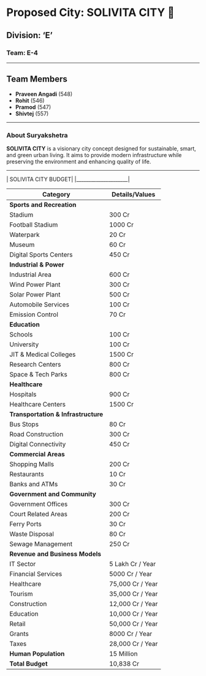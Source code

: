 # Proposed City: **SOLIVITA CITY** 🌆

## Division: **‘E’**
### Team: **E-4**
---

## Team Members
- **Praveen Angadi** (548)
- **Rohit** (546)
- **Pramod** (547)
- **Shivtej** (557)

---

### About Suryakshetra
**SOLIVITA CITY** is a visionary city concept designed for sustainable, smart, and green urban living. It aims to provide modern infrastructure while preserving the environment and enhancing quality of life.
_______________________
| SOLIVITA CITY BUDGET|
|_____________________|


| **Category**                     | **Details/Values**                              |
|-----------------------------------|------------------------------------------------|
| **Sports and Recreation**        |                                                |
| Stadium                          | 300 Cr                                         |
| Football Stadium                 | 1000 Cr                                        |
| Waterpark                        | 20 Cr                                          |
| Museum                           | 60 Cr                                          |
| Digital Sports Centers           | 450 Cr                                         |
| **Industrial & Power**           |                                                |
| Industrial Area                  | 600 Cr                                         |
| Wind Power Plant                 | 300 Cr                                         |
| Solar Power Plant                | 500 Cr                                         |
| Automobile Services              | 100 Cr                                         |
| Emission Control                 | 70 Cr                                          |
| **Education**                    |                                                |
| Schools                          | 100 Cr                                         |
| University                       | 100 Cr                                         |
| JIT & Medical Colleges           | 1500 Cr                                        |
| Research Centers                 | 800 Cr                                         |
| Space & Tech Parks               | 800 Cr                                         |
| **Healthcare**                   |                                                |
| Hospitals                        | 900 Cr                                         |
| Healthcare Centers               | 1500 Cr                                        |
| **Transportation & Infrastructure**|                                              |
| Bus Stops                        | 80 Cr                                          |
| Road Construction                | 300 Cr                                         |
| Digital Connectivity             | 450 Cr                                         |
| **Commercial Areas**             |                                                |
| Shopping Malls                   | 200 Cr                                         |
| Restaurants                      | 10 Cr                                          |
| Banks and ATMs                   | 30 Cr                                          |
| **Government and Community**     |                                                |
| Government Offices               | 300 Cr                                         |
| Court Related Areas              | 200 Cr                                         |
| Ferry Ports                      | 30 Cr                                          |
| Waste Disposal                   | 80 Cr                                          |
| Sewage Management                | 250 Cr                                         |
| **Revenue and Business Models**  |                                                |
| IT Sector                        | 5 Lakh Cr / Year                               |
| Financial Services               | 5000 Cr / Year                                 |
| Healthcare                       | 75,000 Cr / Year                               |
| Tourism                          | 35,000 Cr / Year                               |
| Construction                     | 12,000 Cr / Year                               |
| Education                        | 10,000 Cr / Year                               |
| Retail                           | 50,000 Cr / Year                               |
| Grants                           | 8000 Cr / Year                                 |
| Taxes                            | 28,000 Cr / Year                               |
| **Human Population**             | 15 Million                                     |
| **Total Budget**                 | 10,838 Cr                                      |



